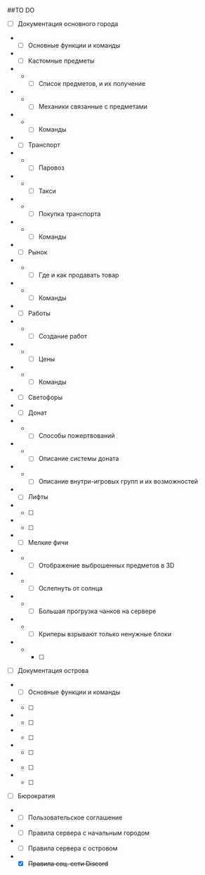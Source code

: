 ##TO DO
- [ ] Документация основного города
- - [ ] Основные функции и команды
- - [ ] Кастомные предметы
- - - [ ] Список предметов, и их получение
- - - [ ] Механики связанные с предметами
- - - [ ] Команды
- - [ ] Транспорт
- - - [ ] Паровоз
- - - [ ] Такси
- - - [ ] Покупка транспорта
- - - [ ] Команды
- - [ ] Рынок
- - - [ ] Где и как продавать товар
- - - [ ] Команды
- - [ ] Работы
- - - [ ] Создание работ
- - - [ ] Цены
- - - [ ] Команды
- - [ ] Светофоры
- - [ ] Донат
- - - [ ] Способы пожертвований
- - - [ ] Описание системы доната
- - - [ ] Описание внутри-игровых групп и их возможностей
- - [ ] Лифты
- - [ ] 
- - [ ] 
- - [ ] Мелкие фичи
- - - [ ] Отображение выброшенных предметов в 3D
- - - [ ] Ослепнуть от солнца
- - - [ ] Большая прогрузка чанков на сервере
- - - [ ] Криперы взрывают только ненужные блоки
- - - [ ] 
- [ ] Документация острова
- - [ ] Основные функции и команды
- - [ ] 
- - [ ] 
- - [ ] 
- - [ ] 
- - [ ] 
- - [ ] 
- [ ] Бюрократия
- - [ ] Пользовательское соглашение
- - [ ] Правила сервера с начальным городом
- - [ ] Правила сервера с островом
- - [x] ~~Правила соц. сети Discord~~
